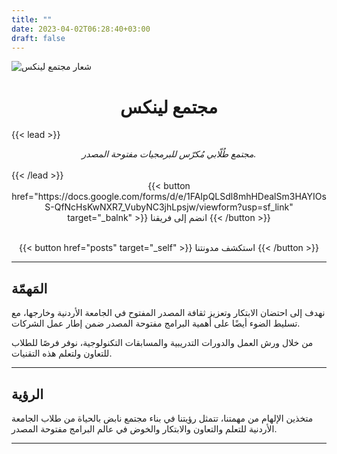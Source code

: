 ```yaml
---
title: ""
date: 2023-04-02T06:28:40+03:00
draft: false
---
```


![شعار مجتمع لينكس](img/logo-256x256.png)

<h1> <center>مجتمع لينكس</cenetr> </h1>

{{< lead >}}
<center> <i> مجتمع طُلّابي مُكرّس للبرمجيات مفتوحة المصدر. </i> </center>
<br>
{{< /lead >}}

<center>
{{< button href="https://docs.google.com/forms/d/e/1FAIpQLSdl8mhHDealSm3HAYIOsS-QfNcHsKwNXR7_VubyNC3jhLpsjw/viewform?usp=sf_link" target="_balnk" >}}
انضم إلى فريقنا
{{< /button >}}

<br>
<br>

{{< button href="posts" target="_self" >}}
استكشف مدونتنا
{{< /button >}}
</center>


<hr>

## المَهمّة
نهدف إلى احتضان الابتكار وتعزيز ثقافة المصدر المفتوح في الجامعة الأردنية وخارجها، مع تسليط الضوء أيضًا على أهمية البرامج مفتوحة المصدر ضمن إطار عمل الشركات.

من خلال ورش العمل والدورات التدريبية والمسابقات التكنولوجية، نوفر فرصًا للطلاب للتعاون ولتعلم هذه التقنيات.

<hr>

## الرؤية
متخذين الإلهام من مهمتنا، تتمثل رؤيتنا في بناء مجتمع نابض بالحياة من طلاب الجامعة الأردنية للتعلم والتعاون والابتكار والخوض في عالم البرامج مفتوحة المصدر.

<hr>
<br>

